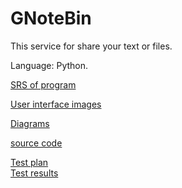 # GNoteBin

This service for share your text or files.

Language: Python.

[SRS of program](https://github.com/Anton-Euro/gnotebin-lab/blob/main/Requirements/SRS.md)

[User interface images](https://github.com/Anton-Euro/gnotebin-lab/tree/main/Mockups)

[Diagrams](https://github.com/Anton-Euro/gnotebin-lab/tree/main/Diagrams)

[source code](https://github.com/Anton-Euro/gnotebin-lab/tree/main/code)

[Test plan](https://github.com/Anton-Euro/gnotebin-lab/blob/main/Test%20plan.md)<br>
[Test results](https://github.com/Anton-Euro/gnotebin-lab/blob/main/Test%20plan.md)

